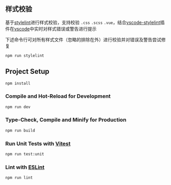 ## 样式校验

基于[stylelint](https://stylelint.io/)进行样式校验，支持校验 `.css` `.scss` `.vue`，结合[vscode-stylelint](https://marketplace.visualstudio.com/items?itemName=stylelint.vscode-stylelint)插件在[vscode](https://code.visualstudio.com/)中实时对样式错误或警告进行提示

下述命令行可对所有样式文件（忽略的排除在外）进行校验并对错误及警告尝试修复

```sh
npm run stylelint
```

## Project Setup

```sh
npm install
```

### Compile and Hot-Reload for Development

```sh
npm run dev
```

### Type-Check, Compile and Minify for Production

```sh
npm run build
```

### Run Unit Tests with [Vitest](https://vitest.dev/)

```sh
npm run test:unit
```

### Lint with [ESLint](https://eslint.org/)

```sh
npm run lint
```
